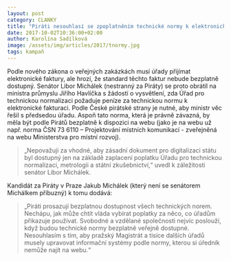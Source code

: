 ```yaml
---
layout: post
category: CLANKY
title: "Piráti nesouhlasí se zpoplatněním technické normy k elektronické fakturaci"
date: 2017-10-02T10:36:00+02:00
author: Karolína Sadílková
image: /assets/img/articles/2017/tnormy.jpg
tags: kampaň
---
```

 
Podle nového zákona o veřejných zakázkách musí úřady přijímat elektronické faktury, ale hrozí, že standard těchto faktur nebude bezplatně dostupný. Senátor Libor Michálek (nestranný za Piráty) se proto obrátil na ministra průmyslu Jiřího Havlíčka s žádostí o vysvětlení, zda Úřad pro technickou normalizaci požaduje peníze za technickou normu k elektronické fakturaci. Podle České pirátské strany je nutné, aby ministr věc řešil s předsedou úřadu. Aspoň tato norma, která je právně závazná, by měla být podle Pirátů bezplatně k dispozici na webu (jako je na webu už např. norma ČSN 73 6110 – Projektování místních komunikací - zveřejněná na webu Ministerstva pro místní rozvoj).
 
> „Nepovažuji za vhodné, aby zásadní dokument pro digitalizaci státu byl dostupný jen na základě zaplacení poplatku Úřadu pro technickou normalizaci, metrologii a státní zkušebnictví,“ uvedl k záležitosti senátor Libor Michálek. 
 
Kandidát za Piráty v Praze Jakub Michálek (který není se senátorem Michálkem příbuzný) k tomu dodává: 

> „Piráti prosazují bezplatnou dostupnost všech technických norem. Nechápu, jak může chtít vláda vybírat poplatky za něco, co úřadům přikazuje používat. Svobodné a vzdělané společnosti nejvíc poslouží, když budou technické normy bezplatně veřejně dostupné. Nesouhlasím s tím, aby pražský Magistrát a tisíce dalších úřadů musely upravovat informační systémy podle normy, kterou si úředník nemůže najít na webu.“
